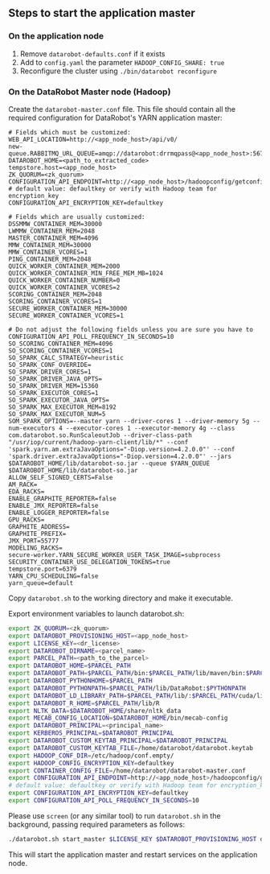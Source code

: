 ## Steps to start the application master

### On the application node
1. Remove `datarobot-defaults.conf` if it exists
2. Add to `config.yaml` the parameter `HADOOP_CONFIG_SHARE: true`
3. Reconfigure the cluster using `./bin/datarobot reconfigure`

### On the DataRobot Master node (Hadoop)

Create the `datarobot-master.conf` file.
This file should contain all the required configuration for DataRobot's YARN application
master:

```properties
# Fields which must be customized:
WEB_API_LOCATION=http://<app_node_host>/api/v0/
new-queue.RABBITMQ_URL_QUEUE=amqp://datarobot:drrmqpass@<app_node_host>:5672/queue
DATAROBOT_HOME=<path_to_extracted_code>
tempstore.host=<app_node_host>
ZK_QUORUM=<zk_quorum>
CONFIGURATION_API_ENDPOINT=http://<app_node_host>/hadoopconfig/getconfig
# default value: defaultkey or verify with Hadoop team for encryption_key
CONFIGURATION_API_ENCRYPTION_KEY=defaultkey

# Fields which are usually customized:
DSSMMW_CONTAINER_MEM=30000
LWMMW_CONTAINER_MEM=2048
MASTER_CONTAINER_MEM=4096
MMW_CONTAINER_MEM=30000
MMW_CONTAINER_VCORES=1
PING_CONTAINER_MEM=2048
QUICK_WORKER_CONTAINER_MEM=2000
QUICK_WORKER_CONTAINER_MIN_FREE_MEM_MB=1024
QUICK_WORKER_CONTAINER_NUMBER=0
QUICK_WORKER_CONTAINER_VCORES=2
SCORING_CONTAINER_MEM=2048
SCORING_CONTAINER_VCORES=1
SECURE_WORKER_CONTAINER_MEM=30000
SECURE_WORKER_CONTAINER_VCORES=1

# Do not adjust the following fields unless you are sure you have to
CONFIGURATION_API_POLL_FREQUENCY_IN_SECONDS=10
SO_SCORING_CONTAINER_MEM=4096
SO_SCORING_CONTAINER_VCORES=1
SO_SPARK_CALC_STRATEGY=heuristic
SO_SPARK_CONF_OVERRIDE=
SO_SPARK_DRIVER_CORES=1
SO_SPARK_DRIVER_JAVA_OPTS=
SO_SPARK_DRIVER_MEM=15360
SO_SPARK_EXECUTOR_CORES=1
SO_SPARK_EXECUTOR_JAVA_OPTS=
SO_SPARK_MAX_EXECUTOR_MEM=8192
SO_SPARK_MAX_EXECUTOR_NUM=5
SOM_SPARK_OPTIONS=--master yarn --driver-cores 1 --driver-memory 5g --num-executors 4 --executor-cores 1 --executor-memory 4g --class com.datarobot.so.RunScaleoutJob --driver-class-path "/usr/iop/current/hadoop-yarn-client/lib/*" --conf 'spark.yarn.am.extraJavaOptions="-Diop.version=4.2.0.0"' --conf 'spark.driver.extraJavaOptions="-Diop.version=4.2.0.0"' --jars $DATAROBOT_HOME/lib/datarobot-so.jar --queue $YARN_QUEUE $DATAROBOT_HOME/lib/datarobot-so.jar
ALLOW_SELF_SIGNED_CERTS=False
AM_RACK=
EDA_RACKS=
ENABLE_GRAPHITE_REPORTER=false
ENABLE_JMX_REPORTER=false
ENABLE_LOGGER_REPORTER=false
GPU_RACKS=
GRAPHITE_ADDRESS=
GRAPHITE_PREFIX=
JMX_PORT=55777
MODELING_RACKS=
secure-worker.YARN_SECURE_WORKER_USER_TASK_IMAGE=subprocess
SECURITY_CONTAINER_USE_DELEGATION_TOKENS=true
tempstore.port=6379
YARN_CPU_SCHEDULING=false
yarn_queue=default

```

Copy `datarobot.sh` to the working directory and make it executable.

Export environment variables to launch datarobot.sh:
```bash
export ZK_QUORUM=<zk_quorum>
export DATAROBOT_PROVISIONING_HOST=<app_node_host>
export LICENSE_KEY=<dr_license>
export DATAROBOT_DIRNAME=<parcel_name>
export PARCEL_PATH=<path_to_the_parcel>
export DATAROBOT_HOME=$PARCEL_PATH
export DATAROBOT_PATH=$PARCEL_PATH/bin:$PARCEL_PATH/lib/maven/bin:$PARCEL_PATH/cuda/bin:$PATH
export DATAROBOT_PYTHONHOME=$PARCEL_PATH
export DATAROBOT_PYTHONPATH=$PARCEL_PATH/lib/DataRobot:$PYTHONPATH
export DATAROBOT_LD_LIBRARY_PATH=$PARCEL_PATH/lib/:$PARCEL_PATH/cuda/lib64:$PARCEL_PATH/cuda/extras/CUPTI/lib64:$LD_LIBRARY_PATH
export DATAROBOT_R_HOME=$PARCEL_PATH/lib/R
export NLTK_DATA=$DATAROBOT_HOME/share/nltk_data
export MECAB_CONFIG_LOCATION=$DATAROBOT_HOME/bin/mecab-config
export DATAROBOT_PRINCIPAL=<principal_name>
export KERBEROS_PRINCIPAL=$DATAROBOT_PRINCIPAL
export DATAROBOT_CUSTOM_KEYTAB_PRINCIPAL=$DATAROBOT_PRINCIPAL
export DATAROBOT_CUSTOM_KEYTAB_FILE=/home/datarobot/datarobot.keytab
export HADOOP_CONF_DIR=/etc/hadoop/conf.empty/
export HADOOP_CONFIG_ENCRYPTION_KEY=defaultkey
export CONTAINER_CONFIG_FILE=/home/datarobot/datarobot-master.conf
export CONFIGURATION_API_ENDPOINT=http://<app_node_host>/hadoopconfig/getconfig
# default value: defaultkey or verify with Hadoop team for encryption_key
export CONFIGURATION_API_ENCRYPTION_KEY=defaultkey
export CONFIGURATION_API_POLL_FREQUENCY_IN_SECONDS=10
```

Please use `screen` (or any similar tool) to run `datarobot.sh` in the background,
passing required parameters as follows:
```bash
./datarobot.sh start_master $LICENSE_KEY $DATAROBOT_PROVISIONING_HOST datarobot
```

This will start the application master and restart services on the
application node.
